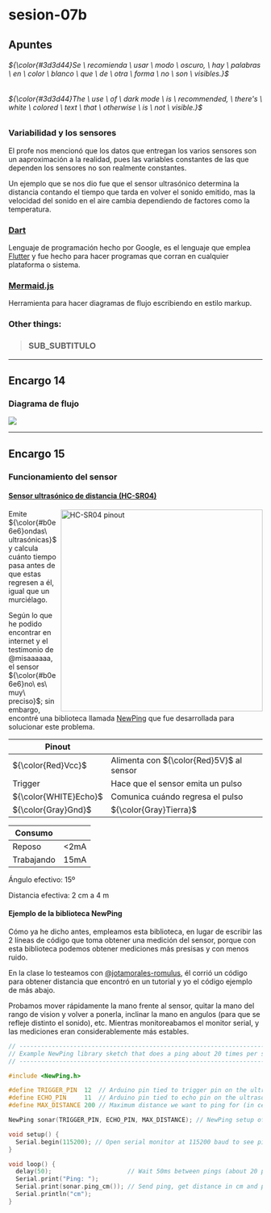 # sesion-07b

## Apuntes
###### ${\color{#3d3d44}Se \ recomienda \ usar \ modo \ oscuro, \ hay \ palabras \ en \ color \ blanco \ que \ de \ otra \ forma \ no \ son \ visibles.}$ <br/>
###### ${\color{#3d3d44}The \ use \ of \ dark mode \ is \ recommended, \ there's \ white \ colored \ text \ that \ otherwise \ is \ not \ visible.}$ <br/>

### Variabilidad y los sensores

El profe nos mencionó que los datos que entregan los varios sensores son un aaproximación a la realidad, pues las variables constantes de las que dependen los sensores no son realmente constantes.

Un ejemplo que se nos dio fue que el sensor ultrasónico determina la distancia contando el tiempo que tarda en volver el sonido emitido, mas la velocidad del sonido en el aire cambia dependiendo de factores como la temperatura.

### [Dart](https://dart.dev/)

Lenguaje de programación hecho por Google, es el lenguaje que emplea [Flutter](https://flutter.dev/) y fue hecho para hacer programas que corran en cualquier plataforma o sistema.

### [Mermaid.js](https://mermaid.js.org/)

Herramienta para hacer diagramas de flujo escribiendo en estilo markup.

### Other things: <!-- Things to organize + random stuff -->
> ### SUB_SUBTITULO

-----------------------------------------------------------------------------------------------------------
## Encargo 14 <!-- cada persona del grupo debe implementar en diagrama de flujo dibujado o con la herramienta Mermaid.js con sus propias palabras y subirlo a su README -->
### Diagrama de flujo

[![](https://mermaid.ink/img/pako:eNp9Us1u2kAQfpXRnlKJIMBgsA-NQiBNmh9VTSpVBQ4TezDb2rvurjdpCzxMHqCnPECl8mId26SUHOqL9-f7m5ldikjHJEIxT_VDtEBTwO1oqoC_48mHtDBoN09KRhqOZ3B4-Hp1JWNJKtYQS1ugiiSuYLj8_Wucwj2m2oChhG8MMmSBfGZkuSQFTkGKuWUmQSEpy_XRunY62Xca_sepJgxLAKxuNj9XMDq4IXOvAe8MQb55NDn72Vd7wGu9gjHjlNWGLFiZOA6UbQ222FGFPZ3ccmKVuBQN5NrKSHKsWa0zooJMJhVfbR5LDOu-OXhXoXR5qj9rC5FWYMtMW-HTinxWNslyC3b1AKbgrOMWaZBqTvxnCeB0fIHwEaLsaP1PqeeT95QbHbtIGkAXMy3ndhu8K1uMKWGhWWNW257tan87udY8mBdcTBOnntHnFfqCQ9Ylbp7KOe04loDSmriX6XLb_kiSMQg57vX_Ypfh6mBsc2LIV8fzrzzopcWWdVmztnjOyCMjzsq6_AREQyRGxiIsjKOGyFgKy61YluypKBaU0VSEvIzRfJmKqVozJ0f1SevsmWa0SxYinGNqeefyGAsaSeRmZn9PDb8OMifaqUKEnV5rUKmIcCm-ibAd-E3f9wPP97p-pzdo9Rviuwh7g2bHa3ue32l3u53A768b4kfl22oG7VY3aPlep9XrtwdBsP4D3XAtbA?type=png)](https://mermaid.live/edit#pako:eNp9Us1u2kAQfpXRnlKJIMBgsA-NQiBNmh9VTSpVBQ4TezDb2rvurjdpCzxMHqCnPECl8mId26SUHOqL9-f7m5ldikjHJEIxT_VDtEBTwO1oqoC_48mHtDBoN09KRhqOZ3B4-Hp1JWNJKtYQS1ugiiSuYLj8_Wucwj2m2oChhG8MMmSBfGZkuSQFTkGKuWUmQSEpy_XRunY62Xca_sepJgxLAKxuNj9XMDq4IXOvAe8MQb55NDn72Vd7wGu9gjHjlNWGLFiZOA6UbQ222FGFPZ3ccmKVuBQN5NrKSHKsWa0zooJMJhVfbR5LDOu-OXhXoXR5qj9rC5FWYMtMW-HTinxWNslyC3b1AKbgrOMWaZBqTvxnCeB0fIHwEaLsaP1PqeeT95QbHbtIGkAXMy3ndhu8K1uMKWGhWWNW257tan87udY8mBdcTBOnntHnFfqCQ9Ylbp7KOe04loDSmriX6XLb_kiSMQg57vX_Ypfh6mBsc2LIV8fzrzzopcWWdVmztnjOyCMjzsq6_AREQyRGxiIsjKOGyFgKy61YluypKBaU0VSEvIzRfJmKqVozJ0f1SevsmWa0SxYinGNqeefyGAsaSeRmZn9PDb8OMifaqUKEnV5rUKmIcCm-ibAd-E3f9wPP97p-pzdo9Rviuwh7g2bHa3ue32l3u53A768b4kfl22oG7VY3aPlep9XrtwdBsP4D3XAtbA)


-----------------------------------------------------------------------------------------------------------
## Encargo 15 <!-- cada persona del grupo debe subir a su README: documentar funcionamiento de sus sensores, incluyendo instrucciones de conexión y de configuración, subir el proyecto entero de arduino como carpeta, tiene que poder compilar sin problema y mostrar en consola los datos de los sensores -->
### Funcionamiento del sensor

#### [Sensor ultrasónico de distancia (HC-SR04)](https://projecthub.arduino.cc/lucasfernando/ultrasonic-sensor-with-arduino-complete-guide-284faf)

<img align="right" src="./imagenes/HC-SR04.jpg" alt="HC-SR04 pinout" title="Fuente: https://www.theengineeringprojects.com/2018/10/introduction-to-hc-sr04-ultrasonic-sensor.html#google_vignette" width=400>

Emite ${\color{#b0e6e6}ondas\ ultrasónicas}$ y calcula cuánto tiempo pasa antes de que estas regresen a él, igual que un murciélago.

Según lo que he podido encontrar en internet y el testimonio de @misaaaaaa, el sensor ${\color{#b0e6e6}no\ es\ muy\ preciso}$; sin embargo, encontré una biblioteca llamada [NewPing](https://bitbucket.org/teckel12/arduino-new-ping/wiki/Home) que fue desarrollada para solucionar este problema.

| Pinout  |          |
|---------|----------|
| ${\color{Red}Vcc}$     | Alimenta con ${\color{Red}5V}$ al sensor |
| Trigger | Hace que el sensor emita un pulso |
| ${\color{WHITE}Echo}$    | Comunica cuándo regresa el pulso |
|  ${\color{Gray}Gnd}$     | ${\color{Gray}Tierra}$ |

| Consumo    |      |
|------------|------|
| Reposo     | <2mA |
| Trabajando | 15mA |

Ángulo efectivo: 15º

Distancia efectiva: 2 cm a 4 m

#### Ejemplo de la biblioteca NewPing

Cómo ya he dicho antes, empleamos esta biblioteca, en lugar de escribir las 2 líneas de código que toma obtener una medición del sensor, porque con esta biblioteca podemos obtener mediciones más presisas y con menos ruido.

En la clase lo testeamos con [@jotamorales-romulus](https://github.com/jotamorales-romulus), él corrió un código para obtener distancia que encontró en un tutorial y yo el código ejemplo de más abajo.

Probamos mover rápidamente la mano frente al sensor, quitar la mano del rango de vision y volver a ponerla, inclinar la mano en angulos (para que se refleje distinto el sonido), etc. Mientras monitoreabamos el monitor serial, y las mediciones eran considerablemente más estables.


````ino
// ---------------------------------------------------------------------------
// Example NewPing library sketch that does a ping about 20 times per second.
// ---------------------------------------------------------------------------

#include <NewPing.h>

#define TRIGGER_PIN  12  // Arduino pin tied to trigger pin on the ultrasonic sensor.
#define ECHO_PIN     11  // Arduino pin tied to echo pin on the ultrasonic sensor.
#define MAX_DISTANCE 200 // Maximum distance we want to ping for (in centimeters). Maximum sensor distance is rated at 400-500cm.

NewPing sonar(TRIGGER_PIN, ECHO_PIN, MAX_DISTANCE); // NewPing setup of pins and maximum distance.

void setup() {
  Serial.begin(115200); // Open serial monitor at 115200 baud to see ping results.
}

void loop() {
  delay(50);                     // Wait 50ms between pings (about 20 pings/sec). 29ms should be the shortest delay between pings.
  Serial.print("Ping: ");
  Serial.print(sonar.ping_cm()); // Send ping, get distance in cm and print result (0 = outside set distance range)
  Serial.println("cm");
}
````